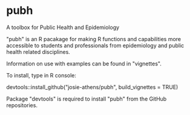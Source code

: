 # pubh

A toolbox for Public Health and Epidemiology

"pubh" is an R pacakage for making R functions and capabilities more accessible to students and professionals from epidemiology and public health related disciplines.

Information on use with examples can be found in "vignettes".

To install, type in R console:

devtools::install_github("josie-athens/pubh", build_vignettes = TRUE)

Package "devtools" is required to install "pubh" from the GitHub repositories.
